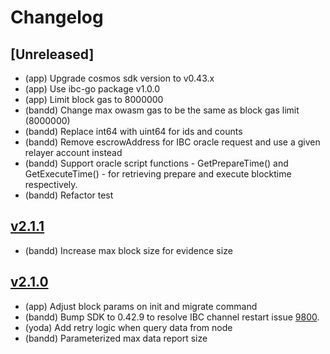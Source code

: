 # Changelog

## [Unreleased]
- (app) Upgrade cosmos sdk version to v0.43.x
- (app) Use ibc-go package v1.0.0
- (app) Limit block gas to 8000000
- (bandd) Change max owasm gas to be the same as block gas limit (8000000)
- (bandd) Replace int64 with uint64 for ids and counts
- (bandd) Remove escrowAddress for IBC oracle request and use a given relayer account instead
- (bandd) Support oracle script functions - GetPrepareTime() and GetExecuteTime() - for retrieving prepare and execute blocktime respectively.
- (bandd) Refactor test

## [v2.1.1](https://github.com/bandprotocol/chain/releases/tag/v2.1.1)

- (bandd) Increase max block size for evidence size

## [v2.1.0](https://github.com/bandprotocol/chain/releases/tag/v2.1.0)

- (app) Adjust block params on init and migrate command
- (bandd) Bump SDK to 0.42.9 to resolve IBC channel restart issue [9800](https://github.com/cosmos/cosmos-sdk/issues/9800).
- (yoda) Add retry logic when query data from node
- (bandd) Parameterized max data report size
